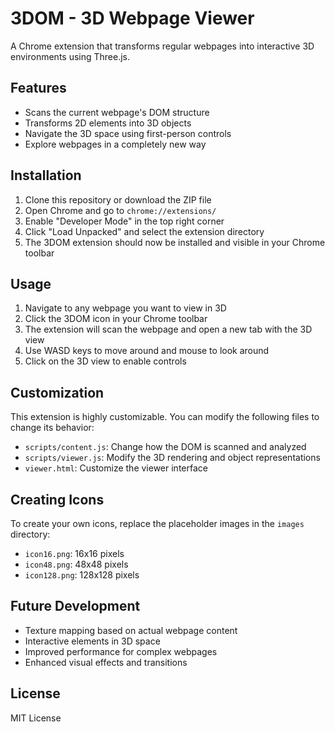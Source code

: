 # 3DOM - 3D Webpage Viewer

A Chrome extension that transforms regular webpages into interactive 3D environments using Three.js.

## Features

- Scans the current webpage's DOM structure
- Transforms 2D elements into 3D objects
- Navigate the 3D space using first-person controls
- Explore webpages in a completely new way

## Installation

1. Clone this repository or download the ZIP file
2. Open Chrome and go to `chrome://extensions/`
3. Enable "Developer Mode" in the top right corner
4. Click "Load Unpacked" and select the extension directory
5. The 3DOM extension should now be installed and visible in your Chrome toolbar

## Usage

1. Navigate to any webpage you want to view in 3D
2. Click the 3DOM icon in your Chrome toolbar
3. The extension will scan the webpage and open a new tab with the 3D view
4. Use WASD keys to move around and mouse to look around
5. Click on the 3D view to enable controls

## Customization

This extension is highly customizable. You can modify the following files to change its behavior:

- `scripts/content.js`: Change how the DOM is scanned and analyzed
- `scripts/viewer.js`: Modify the 3D rendering and object representations
- `viewer.html`: Customize the viewer interface

## Creating Icons

To create your own icons, replace the placeholder images in the `images` directory:

- `icon16.png`: 16x16 pixels
- `icon48.png`: 48x48 pixels
- `icon128.png`: 128x128 pixels

## Future Development

- Texture mapping based on actual webpage content
- Interactive elements in 3D space
- Improved performance for complex webpages
- Enhanced visual effects and transitions

## License

MIT License
